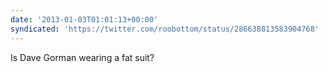 ```yaml
---
date: '2013-01-03T01:01:13+00:00'
syndicated: 'https://twitter.com/roobottom/status/286638813583904768'
---
```

Is Dave Gorman wearing a fat suit?
